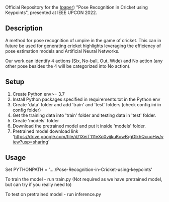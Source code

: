 Official Repository for the ([paper](https://ieeexplore.ieee.org/document/9986481)) "Pose Recognition in Cricket using Keypoints", presented at IEEE UPCON 2022.

## Description
A method for pose recognition of umpire in the game of cricket. This can in future be used for generating cricket highlights leveraging the efficiency of pose estimation models and Artificial Neural Networks.

Our work can identify 4 actions (Six, No-ball, Out, Wide) and No action (any other pose besides the 4 will be categorized into No action).
## Setup
1. Create Python env>= 3.7
2. Install Python packages specified in requirements.txt in the Python env
3. Create 'data' folder and add 'train' and 'test' folders (check config.ini in config folder)
4. Get the training data into 'train' folder and testing data in 'test' folder.
5. Create 'models' folder
6. Download the pretrained model and put it inside 'models' folder.
7. Pretrained model download link 'https://drive.google.com/file/d/1XeiT111eXo0yjjkuKowBrgGlkhQcuoHw/view?usp=sharing'
## Usage
Set PYTHONPATH = '..../Pose-Recognition-in-Cricket-using-keypoints'

To train the model - run train.py (Not required as we have pretrained model, but can try if you really need to)

To test on pretrained model - run inference.py
